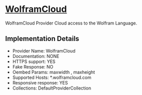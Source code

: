 # [WolframCloud](https://wolframcloud.com)

WolframCloud Provider
Cloud access to the Wolfram Language.

## Implementation Details

- Provider
Name: WolframCloud
- Documentation: NONE
- HTTPS support: YES
- Fake Response: NO
- Oembed Params: maxwidth , maxheight
- Supported Hosts: *.wolframcloud.com
- Responsive response: YES
- Collections: DefaultProviderCollection


